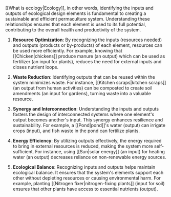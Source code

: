 [[What is ecology|Ecology]], in other words, identifying the inputs and outputs of ecological design elements is fundamental to creating a sustainable and efficient permaculture system. Understanding these relationships ensures that each element is used to its full potential, contributing to the overall health and productivity of the system.

1. **Resource Optimization**: By recognizing the inputs (resources needed) and outputs (products or by-products) of each element, resources can be used more efficiently. For example, knowing that [[Chicken|chickens]] produce manure (an output) which can be used as fertilizer (an input for plants), reduces the need for external inputs and closes nutrient loops.
    
2. **Waste Reduction**: Identifying outputs that can be reused within the system minimizes waste. For instance, [[Kitchen scraps|kitchen scraps]] (an output from human activities) can be composted to create soil amendments (an input for gardens), turning waste into a valuable resource.
    
3. **Synergy and Interconnection**: Understanding the inputs and outputs fosters the design of interconnected systems where one element's output becomes another's input. This synergy enhances resilience and sustainability. For example, a [[Pond|pond]]'s water (output) can irrigate crops (input), and fish waste in the pond can fertilize plants.
    
4. **Energy Efficiency**: By utilizing outputs effectively, the energy required to bring in external resources is reduced, making the system more self-sufficient. For instance, using [[Sun|solar energy]] (an input) for heating water (an output) decreases reliance on non-renewable energy sources.
    
5. **Ecological Balance**: Recognizing inputs and outputs helps maintain ecological balance. It ensures that the system's elements support each other without depleting resources or causing environmental harm. For example, planting [[Nitrogen fixer|nitrogen-fixing plants]] (input for soil) ensures that other plants have access to essential nutrients (output).